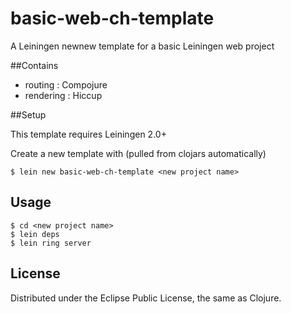 # basic-web-ch-template

A Leiningen newnew template for a basic Leiningen web project 

##Contains

* routing   : Compojure
* rendering : Hiccup

##Setup

This template requires Leiningen 2.0+

Create a new template with (pulled from clojars automatically)

    $ lein new basic-web-ch-template <new project name>
   			
## Usage

    $ cd <new project name>
    $ lein deps
    $ lein ring server


## License

Distributed under the Eclipse Public License, the same as Clojure.
